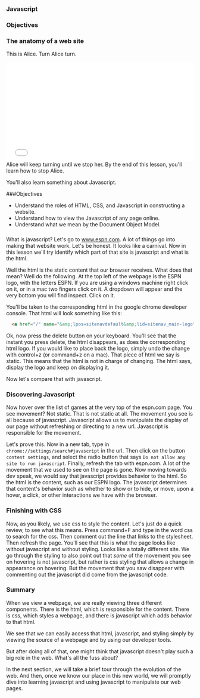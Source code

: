 ### Javascript

### Objectives


### The anatomy of a web site

This is Alice.  Turn Alice turn.


<iframe height='265' width="125" scrolling='no' title='js and the web' src='//codepen.io/flatiron/embed/ggyKpb/?height=265&theme-id=0&default-tab=html,result&embed-version=2&editable=true' frameborder='no' allowtransparency='true' allowfullscreen='true' style='width: 100%;'>See the Pen <a href='https://codepen.io/flatiron/pen/ggyKpb/'>js and the web</a> by Jeffrey Katz (<a href='http://codepen.io/flatiron'>@flatiron</a>) on <a href='http://codepen.io'>CodePen</a>.
</iframe>
Alice will keep turning until we stop her.  By the end of this lesson, you'll learn how to stop Alice.  

You'll also learn something about Javascript.

###Objectives

* Understand the roles of HTML, CSS, and Javascript in constructing a website.
* Understand how to view the Javascript of any page online.
* Understand what we mean by the Document Object Model.  

###

What is javascript?  Let's go to www.espn.com.  A lot of things go into making that website work.  Let's be honest. It looks like a carnival.  Now in this lesson we'll try identify which part of that site is javascript and what is the html.

Well the html is the static content that our browser receives.  What does that mean?  Well do the following.  At the top left of the webpage is the ESPN logo, with the letters ESPN.  If you are using a windows machine right click on it, or in a mac two fingers click on it.  A dropdown will appear and the very bottom you will find inspect.  Click on it.  

You'll be taken to the corresponding html in the google chrome developer console.  That html will look something like this:

```html
  <a href="/" name="&amp;lpos=sitenavdefault&amp;lid=sitenav_main-logo">ESPN</a>
```

Ok, now press the delete button on your keyboard.  You'll see that the instant you press delete, the html disappears, as does the corresponding html logo.  If you would like to place back the logo, simply undo the change with control+z (or command+z on a mac).  That piece of html we say is static.  This means that the html is not in charge of changing.  The html says, display the logo and keep on displaying it.

Now let's compare that with javascript.

### Discovering Javascript

Now hover over the list of games at the very top of the espn.com page.  You see movement?  Not static.  That is not static at all.  The movement you see is all because of javascript.  Javascript allows us to manipulate the display of our page without refreshing or directing to a new url.  Javascript is responsible for the movement.  

Let's prove this.  Now in a new tab, type in `chrome://settings/search#javascript` in the url.  Then click on the button `content settings`, and select the radio button that says `Do not allow any site to run javascript`.  Finally, refresh the tab with espn.com.  A lot of the movement that we used to see on the page is gone.  Now moving towards dev speak, we would say that javascript provides behavior to the html.  So the html is the content, such as our ESPN logo.  The javascript determines that content's behavior such as whether to show or to hide, or move, upon a hover, a click, or other interactions we have with the browser.

### Finishing with CSS

Now, as you likely, we use css to style the content.  Let's just do a quick review, to see what this means. Press command+F and type in the word css to search for the css.  Then comment out the line that links to the stylesheet.  Then refresh the page.  You'll see that this is what the page looks like without javascript and without styling.  Looks like a totally different site.  We go through the styling to also point out that *some* of the movement you see on hovering is not javascript, but rather is css styling that allows a change in appearance on hovering.  But the movement that you saw disappear with commenting out the javascript did come from the javascript code.  

### Summary

When we view a webpage, we are really viewing three different components.  There is the html, which is responsible for the content.  There is css, which styles a webpage, and there is javascript which adds behavior to that html.  

We see that we can easily access that html, javascript, and styling simply by viewing the source of a webpage and by using our developer tools.  

But after doing all of that, one might think that javascript doesn't play such a big role in the web.  What's all the fuss about?

In the next section, we will take a brief tour through the evolution of the web.  And then, once we know our place in this new world, we will promptly dive into learning javascript and using javascript to manipulate our web pages.
